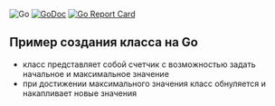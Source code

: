 ![Go](https://github.com/AlexanderOkhrimenko/classIncrementor/workflows/Go/badge.svg)
[![GoDoc](https://godoc.org/github.com/AlexanderOkhrimenko/classincrementor?status.svg)](https://godoc.org/github.com/AlexanderOkhrimenko/classincrementor)
[![Go Report Card](https://goreportcard.com/badge/github.com/AlexanderOkhrimenko/classincrementor)](https://goreportcard.com/report/github.com/AlexanderOkhrimenko/classincrementor)
## Пример создания класса на Go 
- класс представляет собой счетчик с возможностью задать начальное и максимальное значение
- при достижении максимального значения класс обнуляется и накапливает новые значения

